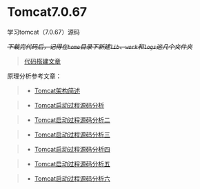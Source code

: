 # Tomcat7.0.67
学习tomcat（7.0.67）源码

~~*下载完代码后，记得在`home`目录下新建`lib`、`work`和`logs`这几个文件夹*~~
> [代码搭建文章](http://blog.csdn.net/mrhuangxiutao/article/details/78261155)

原理分析参考文章：

> - [Tomcat架构简述](http://www.cnblogs.com/coldridgeValley/p/5469615.html)

> - [Tomcat启动过程源码分析](http://www.cnblogs.com/coldridgeValley/p/5471421.html)

> - [Tomcat启动过程源码分析二](http://www.cnblogs.com/coldridgeValley/p/5515423.html)

> - [Tomcat启动过程源码分析三](http://www.cnblogs.com/coldridgeValley/p/5516009.html)

> - [Tomcat启动过程源码分析四](http://www.cnblogs.com/coldridgeValley/p/5631610.html)

> - [Tomcat启动过程源码分析五](http://www.cnblogs.com/coldridgeValley/p/5631614.html)

> - [Tomcat启动过程源码分析六](http://www.cnblogs.com/coldridgeValley/p/5515423.html)


